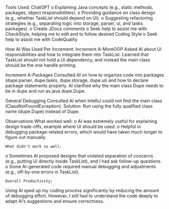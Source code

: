 Tools Used: ChatGPT 
o	Explaining Java concepts (e.g., static methods, packages, object responsibilities).
o	Providing guidance on class design (e.g., whether TaskList should depend on Ui).
o	Suggesting refactoring strategies (e.g., separating logic into storage, parser, ui, and tasks packages).
o   Create JDocs comments
o   Seek help to assist me with CheckStyle, helping me to edit and to follow desired Coding Style
o   Seek help to assist me with CodeQuality

How AI Was Used Per Increment: Increment A-MoreOOP
Asked AI about Ui responsibilities and how to integrate them into TaskList.
Learned that TaskList should not hold a Ui dependency, and instead the main class should be the one handle printing.

Increment A-Packages
Consulted AI on how to organize code into packages (dupe.parser, dupe.tasks, dupe.storage, dupe.ui) and how to declare package statements properly.
AI clarified why the main class Dupe needs to be in dupe and run as java dupe.Dupe.

General Debugging
Consulted AI when IntelliJ could not find the main class (ClassNotFoundException).
Solution: Run using the fully qualified class name (dupe.Dupe) instead of Dupe.

Observations
	What worked well:
o	AI was extremely useful for explaining design trade-offs, example where Ui should be used.
o	Helpful in debugging package-related errors, which would have taken much longer to figure out manually.

	What didn't work so well:
o	Sometimes AI proposed designs that violated separation of concerns (e.g., putting Ui directly inside TaskList), and I had ask follow-up questions.
o	Some AI-generated code required manual debugging and adjustments (e.g., off-by-one errors in TaskList).

	Overall Productivity:
Using AI sped up my coding process significantly by reducing the amount of debugging effort.
However, I still had to understand the code deeply to adapt AI’s suggestions and ensure correctness.

